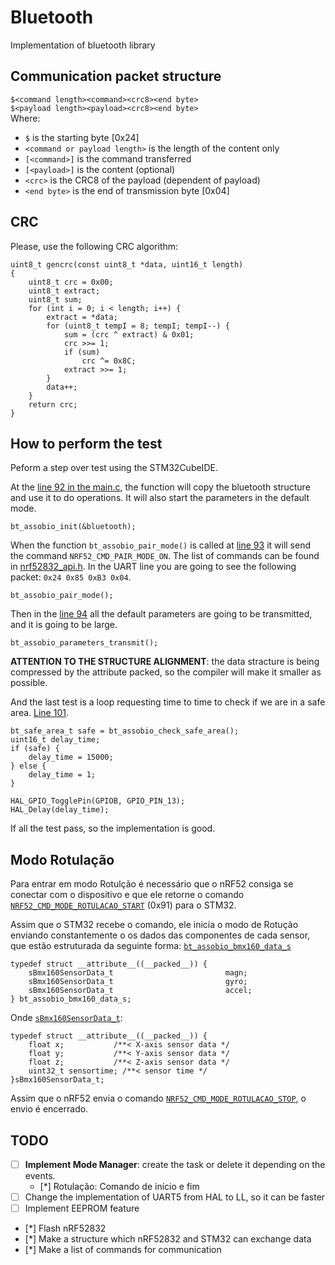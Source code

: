 # Bluetooth
Implementation of bluetooth library

## Communication packet structure
`$<command length><command><crc8><end byte>`
<br>
`$<payload length><payload><crc8><end byte>`
<br>
Where:
- `$` is the starting byte [0x24]
- `<command or payload length>` is the length of the content only
- `[<command>]` is the command transferred
- `[<payload>]` is the content (optional)
- `<crc>` is the CRC8 of the payload (dependent of payload)
- `<end byte>` is the end of transmission byte [0x04]

## CRC
Please, use the following CRC algorithm:
```
uint8_t gencrc(const uint8_t *data, uint16_t length)
{
    uint8_t crc = 0x00;
    uint8_t extract;
    uint8_t sum;
    for (int i = 0; i < length; i++) {
        extract = *data;
        for (uint8_t tempI = 8; tempI; tempI--) {
            sum = (crc ^ extract) & 0x01;
            crc >>= 1;
            if (sum)
                crc ^= 0x8C;
            extract >>= 1;
        }
        data++;
    }
    return crc;
}
```

## How to perform the test
Peform a step over test using the STM32CubeIDE.

At the [line 92 in the main.c](Core/Src/main.c#L92), the function will copy the bluetooth structure and use it to do operations. It will also start the parameters in the default mode.
```
bt_assobio_init(&bluetooth);
```

When the function `bt_assobio_pair_mode()` is called at [line 93](Core/Src/main.c#L93) it will send the command `NRF52_CMD_PAIR_MODE_ON`. The list of commands can be found in [nrf52832_api.h](Core/Inc/nrf52832_api.h). In the UART line you are going to see the following packet: `0x24 0x85 0xB3 0x04`.
```
bt_assobio_pair_mode();
```

Then in the [line 94](Core/Src/main.c#L94) all the default parameters are going to be transmitted, and it is going to be large.
```
bt_assobio_parameters_transmit();
```

**ATTENTION TO THE STRUCTURE ALIGNMENT**: the data stracture is being compressed by the attribute packed, so the compiler will make it smaller as possible.

And the last test is a loop requesting time to time to check if we are in a safe area. [Line 101](Core/Src/main.c#L101).
```
bt_safe_area_t safe = bt_assobio_check_safe_area();
uint16_t delay_time;
if (safe) {
    delay_time = 15000;
} else {
    delay_time = 1;
}

HAL_GPIO_TogglePin(GPIOB, GPIO_PIN_13);
HAL_Delay(delay_time);
```

If all the test pass, so the implementation is good.

## Modo Rotulação
Para entrar em modo Rotulção é necessário que o nRF52 consiga se conectar com o dispositivo e que ele retorne o comando [`NRF52_CMD_MODE_ROTULACAO_START`](Core/components/nrf52832_api.h#13) (0x91) para o STM32.

Assim que o STM32 recebe o comando, ele inicia o modo de Rotução enviando constantemente o os dados das componentes de cada sensor, que estão estruturada da seguinte forma: [`bt_assobio_bmx160_data_s`](Core/components/bt_assobio.h#175)
```
typedef struct __attribute__((__packed__)) {
    sBmx160SensorData_t                         magn;
    sBmx160SensorData_t                         gyro;
    sBmx160SensorData_t                         accel;
} bt_assobio_bmx160_data_s;
```
Onde [`sBmx160SensorData_t`](Core/components/bmx160.h#700):
```
typedef struct __attribute__((__packed__)) {
    float x;           /**< X-axis sensor data */
    float y;           /**< Y-axis sensor data */
    float z;           /**< Z-axis sensor data */
    uint32_t sensortime; /**< sensor time */
}sBmx160SensorData_t;
```
Assim que o nRF52 envia o comando [`NRF52_CMD_MODE_ROTULACAO_STOP`](Core/components/nrf52832_api.h#14), o envio é encerrado.

## TODO
- [ ] **Implement Mode Manager**: create the task or delete it depending on the events.
  - [*] Rotulação: Comando de início e fim
- [ ] Change the implementation of UART5 from HAL to LL, so it can be faster
- [ ] Implement EEPROM feature
- [*] Flash nRF52832
- [*] Make a structure which nRF52832 and STM32 can exchange data
- [*] Make a list of commands for communication
